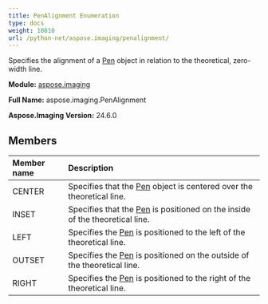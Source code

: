 ```yaml
---
title: PenAlignment Enumeration
type: docs
weight: 10810
url: /python-net/aspose.imaging/penalignment/
---
```


Specifies the alignment of a [Pen](/imaging/python-net/aspose.imaging/pen/) object in relation to the theoretical, zero-width line.

**Module:** [aspose.imaging](/imaging/python-net/aspose.imaging/)

**Full Name:** aspose.imaging.PenAlignment

**Aspose.Imaging Version:** 24.6.0

## **Members**
| **Member name** | **Description** |
| :- | :- |
| CENTER | Specifies that the [Pen](/imaging/python-net/aspose.imaging/pen/) object is centered over the theoretical line. |
| INSET | Specifies that the [Pen](/imaging/python-net/aspose.imaging/pen/) is positioned on the inside of the theoretical line. |
| LEFT | Specifies the [Pen](/imaging/python-net/aspose.imaging/pen/) is positioned to the left of the theoretical line. |
| OUTSET | Specifies the [Pen](/imaging/python-net/aspose.imaging/pen/) is positioned on the outside of the theoretical line. |
| RIGHT | Specifies the [Pen](/imaging/python-net/aspose.imaging/pen/) is positioned to the right of the theoretical line. |
